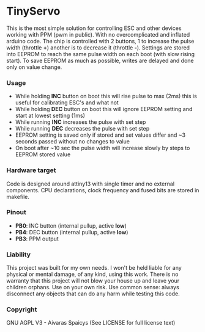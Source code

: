 # TinyServo
This is the most simple solution for controlling ESC and other devices working with PPM (pwm in public). With no overcomplicated and inflated arduino code. The chip is controlled with 2 buttons, 1 to increase the pulse width (throttle __+__) another is to decrease it (throttle __-__). Settings are stored into EEPROM to reach the same pulse width on each boot (with slow rising start). To save EEPROM as much as possible, writes are delayed and done only on value change.

### Usage
* While holding __INC__ button on boot this will rise pulse to max (2ms) this is useful for calibrating ESC's and what not
* While holding __DEC__ button on boot this will ignore EEPROM setting and start at lowest setting (1ms)
* While running  __INC__ increases the pulse with set step
* While running __DEC__ decreases the pulse with set step
* EEPROM setting is saved only if stored and set values differ and ~3 seconds passed without no changes to value
* On boot after ~10 sec the pulse width will increase slowly by steps to EEPROM stored value

### Hardware target
Code is designed around attiny13 with single timer and no external components. CPU declarations, clock frequency and fused bits are stored in makefile.

### Pinout
* __PB0__:  INC button (internal pullup, active __low__)
* __PB4__: DEC button (internal pullup, active __low__)
* __PB3__: PPM output

### Liability
This project was built for my own needs. I won't be held liable for any physical or mental damage, of any kind, using this work. There is no warranty that this project will not blow your house up and leave your children orphans. Use on your own risk. Use common sense: always disconnect any objects that can do any harm while testing this code.

### Copyright
GNU AGPL V3 - Aivaras Spaicys (See LICENSE for full license text)

